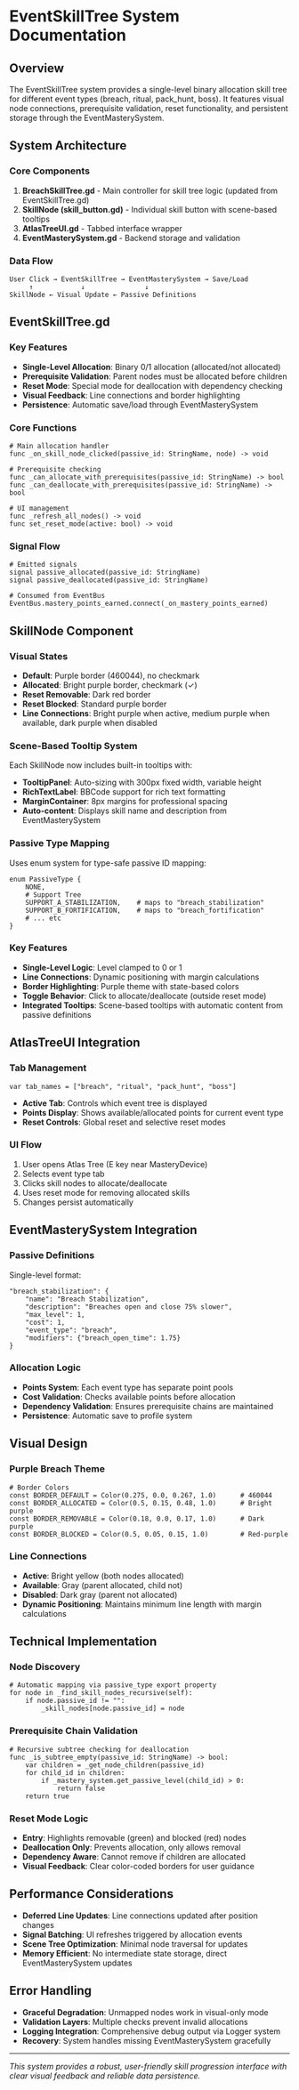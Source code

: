 # EventSkillTree System Documentation

## Overview

The EventSkillTree system provides a single-level binary allocation skill tree for different event types (breach, ritual, pack_hunt, boss). It features visual node connections, prerequisite validation, reset functionality, and persistent storage through the EventMasterySystem.

## System Architecture

### Core Components

1. **BreachSkillTree.gd** - Main controller for skill tree logic (updated from EventSkillTree.gd)
2. **SkillNode (skill_button.gd)** - Individual skill button with scene-based tooltips
3. **AtlasTreeUI.gd** - Tabbed interface wrapper
4. **EventMasterySystem.gd** - Backend storage and validation

### Data Flow

```
User Click → EventSkillTree → EventMasterySystem → Save/Load
     ↑            ↓               ↓
SkillNode ← Visual Update ← Passive Definitions
```

## EventSkillTree.gd

### Key Features

- **Single-Level Allocation**: Binary 0/1 allocation (allocated/not allocated)
- **Prerequisite Validation**: Parent nodes must be allocated before children
- **Reset Mode**: Special mode for deallocation with dependency checking
- **Visual Feedback**: Line connections and border highlighting
- **Persistence**: Automatic save/load through EventMasterySystem

### Core Functions

```gdscript
# Main allocation handler
func _on_skill_node_clicked(passive_id: StringName, node) -> void

# Prerequisite checking
func _can_allocate_with_prerequisites(passive_id: StringName) -> bool
func _can_deallocate_with_prerequisites(passive_id: StringName) -> bool

# UI management
func _refresh_all_nodes() -> void
func set_reset_mode(active: bool) -> void
```

### Signal Flow

```gdscript
# Emitted signals
signal passive_allocated(passive_id: StringName)
signal passive_deallocated(passive_id: StringName)

# Consumed from EventBus
EventBus.mastery_points_earned.connect(_on_mastery_points_earned)
```

## SkillNode Component

### Visual States

- **Default**: Purple border (460044), no checkmark
- **Allocated**: Bright purple border, checkmark (✓)
- **Reset Removable**: Dark red border
- **Reset Blocked**: Standard purple border
- **Line Connections**: Bright purple when active, medium purple when available, dark purple when disabled

### Scene-Based Tooltip System

Each SkillNode now includes built-in tooltips with:
- **TooltipPanel**: Auto-sizing with 300px fixed width, variable height
- **RichTextLabel**: BBCode support for rich text formatting
- **MarginContainer**: 8px margins for professional spacing
- **Auto-content**: Displays skill name and description from EventMasterySystem

### Passive Type Mapping

Uses enum system for type-safe passive ID mapping:

```gdscript
enum PassiveType {
    NONE,
    # Support Tree
    SUPPORT_A_STABILIZATION,    # maps to "breach_stabilization"
    SUPPORT_B_FORTIFICATION,    # maps to "breach_fortification"
    # ... etc
}
```

### Key Features

- **Single-Level Logic**: Level clamped to 0 or 1
- **Line Connections**: Dynamic positioning with margin calculations
- **Border Highlighting**: Purple theme with state-based colors
- **Toggle Behavior**: Click to allocate/deallocate (outside reset mode)
- **Integrated Tooltips**: Scene-based tooltips with automatic content from passive definitions

## AtlasTreeUI Integration

### Tab Management

```gdscript
var tab_names = ["breach", "ritual", "pack_hunt", "boss"]
```

- **Active Tab**: Controls which event tree is displayed
- **Points Display**: Shows available/allocated points for current event type
- **Reset Controls**: Global reset and selective reset modes

### UI Flow

1. User opens Atlas Tree (E key near MasteryDevice)
2. Selects event type tab
3. Clicks skill nodes to allocate/deallocate
4. Uses reset mode for removing allocated skills
5. Changes persist automatically

## EventMasterySystem Integration

### Passive Definitions

Single-level format:
```gdscript
"breach_stabilization": {
    "name": "Breach Stabilization",
    "description": "Breaches open and close 75% slower",
    "max_level": 1,
    "cost": 1,
    "event_type": "breach",
    "modifiers": {"breach_open_time": 1.75}
}
```

### Allocation Logic

- **Points System**: Each event type has separate point pools
- **Cost Validation**: Checks available points before allocation
- **Dependency Validation**: Ensures prerequisite chains are maintained
- **Persistence**: Automatic save to profile system

## Visual Design

### Purple Breach Theme

```gdscript
# Border Colors
const BORDER_DEFAULT = Color(0.275, 0.0, 0.267, 1.0)      # 460044
const BORDER_ALLOCATED = Color(0.5, 0.15, 0.48, 1.0)      # Bright purple
const BORDER_REMOVABLE = Color(0.18, 0.0, 0.17, 1.0)      # Dark purple
const BORDER_BLOCKED = Color(0.5, 0.05, 0.15, 1.0)        # Red-purple
```

### Line Connections

- **Active**: Bright yellow (both nodes allocated)
- **Available**: Gray (parent allocated, child not)
- **Disabled**: Dark gray (parent not allocated)
- **Dynamic Positioning**: Maintains minimum line length with margin calculations

## Technical Implementation

### Node Discovery

```gdscript
# Automatic mapping via passive_type export property
for node in _find_skill_nodes_recursive(self):
    if node.passive_id != "":
        _skill_nodes[node.passive_id] = node
```

### Prerequisite Chain Validation

```gdscript
# Recursive subtree checking for deallocation
func _is_subtree_empty(passive_id: StringName) -> bool:
    var children = _get_node_children(passive_id)
    for child_id in children:
        if _mastery_system.get_passive_level(child_id) > 0:
            return false
    return true
```

### Reset Mode Logic

- **Entry**: Highlights removable (green) and blocked (red) nodes
- **Deallocation Only**: Prevents allocation, only allows removal
- **Dependency Aware**: Cannot remove if children are allocated
- **Visual Feedback**: Clear color-coded borders for user guidance

## Performance Considerations

- **Deferred Line Updates**: Line connections updated after position changes
- **Signal Batching**: UI refreshes triggered by allocation events
- **Scene Tree Optimization**: Minimal node traversal for updates
- **Memory Efficient**: No intermediate state storage, direct EventMasterySystem updates

## Error Handling

- **Graceful Degradation**: Unmapped nodes work in visual-only mode
- **Validation Layers**: Multiple checks prevent invalid allocations
- **Logging Integration**: Comprehensive debug output via Logger system
- **Recovery**: System handles missing EventMasterySystem gracefully

---

*This system provides a robust, user-friendly skill progression interface with clear visual feedback and reliable data persistence.*